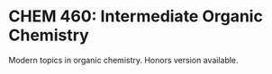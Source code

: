 # CHEM 460: Intermediate Organic Chemistry

Modern topics in organic chemistry. Honors version available.